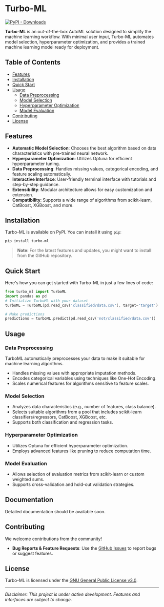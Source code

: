 # Turbo-ML
[![PyPI - Downloads](https://img.shields.io/pypi/dm/Turbo-ML)](https://pypi.org/project/Turbo-ML/)

**Turbo-ML** is an out-of-the-box AutoML solution designed to simplify the machine learning workflow. With minimal user input, Turbo-ML automates model selection, hyperparameter optimization, and provides a trained machine learning model ready for deployment.

## Table of Contents

- [Features](#features)
- [Installation](#installation)
- [Quick Start](#quick-start)
- [Usage](#usage)
  - [Data Preprocessing](#data-preprocessing)
  - [Model Selection](#model-selection)
  - [Hyperparameter Optimization](#hyperparameter-optimization)
  - [Model Evaluation](#model-evaluation)
- [Contributing](#contributing)
- [License](#license)

## Features

- **Automatic Model Selection**: Chooses the best algorithm based on data characteristics with pre-trained neural network.
- **Hyperparameter Optimization**: Utilizes Optuna for efficient hyperparameter tuning.
- **Data Preprocessing**: Handles missing values, categorical encoding, and feature scaling automatically.
- **Interactive Interface**: User-friendly terminal interface with tutorials and step-by-step guidance.
- **Extensibility**: Modular architecture allows for easy customization and extension.
- **Compatibility**: Supports a wide range of algorithms from scikit-learn, CatBoost, XGBoost, and more.

## Installation

Turbo-ML is available on PyPI. You can install it using `pip`:

```bash
pip install turbo-ml
```

> **Note**: For the latest features and updates, you might want to install from the GitHub repository.

## Quick Start

Here's how you can get started with Turbo-ML in just a few lines of code:

```python
from turbo_ml import TurboML
import pandas as pd
# Initialize TurboML with your dataset
turboML = TurboML(pd.read_csv('classified/data.csv'), target='target')

# Make predictions
predictions = turboML.predict(pd.read_csv('not/classified/data.csv'))
```

## Usage

### Data Preprocessing

TurboML automatically preprocesses your data to make it suitable for machine learning algorithms.

- Handles missing values with appropriate imputation methods.
- Encodes categorical variables using techniques like One-Hot Encoding.
- Scales numerical features for algorithms sensitive to feature scales.

### Model Selection

- Analyzes data characteristics (e.g., number of features, class balance).
- Selects suitable algorithms from a pool that includes scikit-learn classifiers/regressors, CatBoost, XGBoost, etc.
- Supports both classification and regression tasks.

### Hyperparameter Optimization

- Utilizes Optuna for efficient hyperparameter optimization.
- Employs advanced features like pruning to reduce computation time.

### Model Evaluation

- Allows selection of evaluation metrics from scikit-learn or custom weighted sums.
- Supports cross-validation and hold-out validation strategies.

## Documentation

Detailed documentation should be available soon.

## Contributing

We welcome contributions from the community!

- **Bug Reports & Feature Requests**: Use the [GitHub Issues](https://github.com/Tole-k/turbo-ml/issues) to report bugs or suggest features.

## License

Turbo-ML is licensed under the [GNU General Public License v3.0](LICENSE).

---

*Disclaimer: This project is under active development. Features and interfaces are subject to change.*
